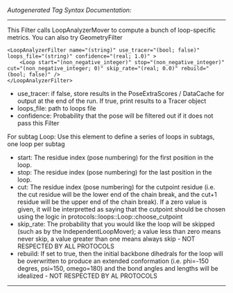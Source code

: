 _Autogenerated Tag Syntax Documentation:_

---
This Filter calls LoopAnalyzerMover to compute a bunch of loop-specific metrics. You can also try GeometryFilter

```
<LoopAnalyzerFilter name="(string)" use_tracer="(bool; false)" loops_file="(string)" confidence="(real; 1.0)" >
    <Loop start="(non_negative_integer)" stop="(non_negative_integer)" cut="(non_negative_integer; 0)" skip_rate="(real; 0.0)" rebuild="(bool; false)" />
</LoopAnalyzerFilter>
```

-   use_tracer: if false, store results in the PoseExtraScores / DataCache for output at the end of the run. If true, print results to a Tracer object
-   loops_file: path to loops file
-   confidence: Probability that the pose will be filtered out if it does not pass this Filter


For subtag Loop: Use this element to define a series of loops in subtags, one loop per subtag

-   start: The residue index (pose numbering) for the first position in the loop.
-   stop: The residue index (pose numbering) for the last position in the loop.
-   cut: The residue index (pose numbering) for the cutpoint residue (i.e. the cut residue will be the lower end of the chain break, and the cut+1 residue will be the upper end of the chain break). If a zero value is given, it will be interpretted as saying that the cutpoint should be chosen using the logic in protocols::loops::Loop::choose_cutpoint
-   skip_rate: The probability that you would like the loop will be skipped (such as by the IndependentLoopMover); a value less than zero means never skip, a value greater than one means always skip - NOT RESPECTED BY ALL PROTOCOLS
-   rebuild: If set to true, then the initial backbone dihedrals for the loop will be overwritten to produce an extended conformation (i.e. phi=-150 degres, psi=150, omego=180) and the bond angles and lengths will be idealized - NOT RESPECTED BY AL PROTOCOLS

---
